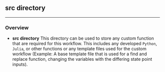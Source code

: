 ## src directory
----------------

### Overview
- **src directory** This directory can be used to store any custom function that are required for this workflow.  This includes any developed `Python`, `Julia`, or other functions or any template files used for the custom workflow (Example: A base template file that is used for a find and replace function, changing the variables with the differing state point inputs).

